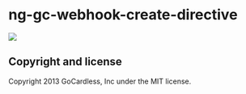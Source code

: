 # ng-gc-webhook-create-directive

![](https://circleci.com/gh/gocardless-ng/ng-gc-webhook-create-directive.png?circle-token=:circle-token)

## Copyright and license

Copyright 2013 GoCardless, Inc under the MIT license.

